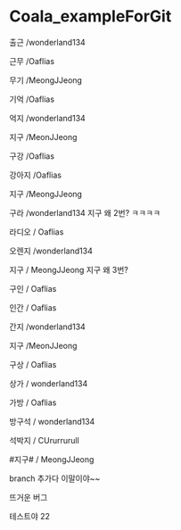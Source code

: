 # Coala_exampleForGit

출근 /wonderland134

근무 /Oaflias

무기 /MeongJJeong

기억 /Oaflias

억지 /wonderland134

지구 /MeonJJeong

구강 /Oaflias

강아지 /Oaflias

지구 /MeongJJeong

구라 /wonderland134 지구 왜 2번? ㅋㅋㅋㅋ

라디오 / Oaflias

오렌지 /wonderland134

지구 / MeongJJeong 지구 왜 3번?

구인 / Oaflias

인간 / Oaflias

간지 /wonderland134

지구 /MeonJJeong

구상 / Oaflias

상가 / wonderland134

가방 / Oaflias

방구석 / wonderland134

석박지 / CUrurrurull

#지구# / MeongJJeong


branch 추가다 이말이야~~

뜨거운 버그

테스트야 22 
